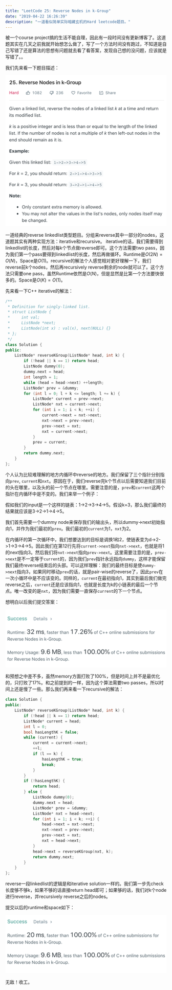 ```yaml
---
title: "LeetCode 25: Reverse Nodes in k-Group"
date: "2019-04-22 16:26:39"
description: "一道看似简单实际暗藏玄机的Hard leetcode题目。"
---
```


被一个course project搞的生活不能自理，因此有一段时间没有更新博客了。这道题其实在几天之前我就开始想怎么做了，写了一个方法时间没有跑过，不知道是自己写错了还是算法的思想有问题就去看了看答案，发现自己想的没问题，应该就是写错了。。

我们先来看一下题目描述：

![描述](描述.png)

一道经典的reverse linkedlist类型题目。分组来reverse其中一部分的nodes，这道题其实有两种实现方法：iterative和recursive。
iterative的话，我们需要得到linkedlist的长度，然后对每k个节点做reverse即可。这个方法需要two pass，因为我们第一个pass要得到linkedlist的长度，然后再做循环。Runtime是$O(2N)=O(N)$，Space是$O(1)$。recursive的解法个人感觉相对更好理解一下，我们reverse前k个nodes，然后再recursively reverse剩余的node就可以了。这个方法只需要one pass，虽然Runtime依然是$O(N)$，但是显然是比第一个方法要快很多的。Space是$O(K)=O(1)$。

先来看一下C++ iterative的解法：

```cpp
/**
 * Definition for singly-linked list.
 * struct ListNode {
 *     int val;
 *     ListNode *next;
 *     ListNode(int x) : val(x), next(NULL) {}
 * };
 */
class Solution {
public:
    ListNode* reverseKGroup(ListNode* head, int k) {
        if (!head || k == 1) return head;
        ListNode dummy(0);
        dummy.next = head;
        int length = 1;
        while (head = head->next) ++length;
        ListNode* prev = &dummy;
        for (int l = 0; l + k <= length; l += k) {
            ListNode* current = prev->next;
            ListNode* nxt = current->next;
            for (int i = 1; i < k; ++i) {
                current->next = nxt->next;
                nxt->next = prev->next;
                prev->next = nxt;
                nxt = current->next;
            }
            prev = current;
        }
        return dummy.next;
    }
};
```

个人认为比较难理解的地方内循环中reverse的地方。我们保留了三个指针分别指向`prev`, `current`和`nxt`。原因在于，我们reverse完k个节点以后需要知道我们目前的头在哪里，以及头的前一个节点在哪里。需要注意的是，`prev`和`current`这两个指针在内循环中是不变的。我们来举一个例子：

假如我们的input是一个这样的链表：1->2->3->4->5。假设k=3，那么我们最终的结果就应该是3->2->1->4->5。

我们首先需要一个dummy node来保存我们的输出头，所以dummy->next初始指向1，并作为我们最初的`prev`。我们最初的`current`为1，`nxt`为2。

在内循环的第一次循环中，我们想要达到的目标是调换1和2，使链表变为d->2->1->3->4->5。因此我们在第12行先将`current->next`指向`nxt->next`，也就是将1的next指向3。然后我们将`nxt->next`指向`prev->next`。这里需要注意的是，`prev->next`是不一定等于`current`的，因为我们`prev`指针永远指向`dummy`，这样才能保留我们最终reverse结束后的头部。可以这样理解：我们的最终目标是使`dummy->next`指向3，如果同时移动`prev`的话，就是pair-wise的reverse了，因此`prev`在一次小循环中是不应该变的。同样的，`current`在最初指向1，其实到最后我们做完reverse之后，`current`还是应该指向1，也就是长度为k的小链表的最后一个节点。唯一改变的是`nxt`，因为我们需要一直保存`current`的下一个节点。

想明白以后我们提交答案：

![iterative](iterative.png)

和预想之中差不多，虽然memory方面打败了100%，但是时间上并不是最优化的，只打败了17%。和之前提到的一样，因为这个算法需要two passes，所以时间上还是慢了一些。那么我们再来看一下recursive的解法：

```cpp
class Solution {
public:
    ListNode* reverseKGroup(ListNode* head, int k) {
        if (!head || k == 1) return head;
        ListNode* current = head;
        int l = 0;
        bool hasLengthK = false;
        while (current) {
            current = current->next;
            ++l;
            if (l == k) {
                hasLengthK = true;
                break;
            }
        }
        if (!hasLengthK) {
            return head;
        } else {
            ListNode dummy(0);
            dummy.next = head;
            ListNode* prev = &dummy;
            ListNode* nxt = head->next;
            for (int i = 1; i < k; ++i) {
                head->next = nxt->next;
                nxt->next = prev->next;
                prev->next = nxt;
                nxt = head->next;
            }
            head->next = reverseKGroup(nxt, k);
            return dummy.next;
        }
    }
};
```

reverse一段linkedlist的逻辑是和iterative solution一样的。我们第一步先check长度够不够k，如果不够的话直接return head即可；如果够的话，我们对k个node进行reverse，并recursively reverse之后的nodes。

提交以后的runtime和space如下：

![recursive](recursive.png)

无敌！收工。

